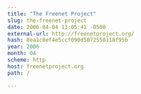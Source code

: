 ```yaml
---
title: "The Freenet Project"
slug: the-freenet-project
date: 2006-04-04 13:05:41 -0500
external-url: http://freenetproject.org/
hash: 0ea1c8ef4e5ccf090d5072550118f95b
year: 2006
month: 04
scheme: http
host: freenetproject.org
path: /

---
```



